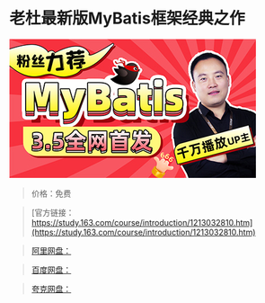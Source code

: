 # 老杜最新版MyBatis框架经典之作

![img](../../../assets/study163/free/0d6429a38f584c328c90cb70579fcd18.jpg)

> 价格：免费

> [官方链接：https://study.163.com/course/introduction/1213032810.htm](https://study.163.com/course/introduction/1213032810.htm)

> [阿里网盘：]()

> [百度网盘：]()

> [夸克网盘：]()
